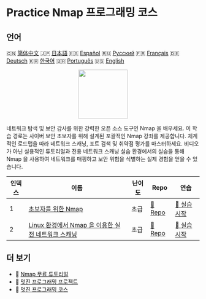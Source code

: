 # Practice Nmap 프로그래밍 코스

## 언어

🇨🇳 [简体中文](README_zh.md) 🇯🇵 [日本語](README_ja.md) 🇪🇸 [Español](README_es.md) 🇷🇺 [Русский](README_ru.md) 🇫🇷 [Français](README_fr.md) 🇩🇪 [Deutsch](README_de.md) 🇰🇷 [한국어](README_ko.md) 🇧🇷 [Português](README_pt.md) 🇺🇸 [English](README.md) 

<div align="center">
<img width="128px" src="https://file.labex.io/path/pPoL1KPkCT9I.png">
</div>

네트워크 탐색 및 보안 감사를 위한 강력한 오픈 소스 도구인 Nmap 을 배우세요. 이 학습 경로는 사이버 보안 초보자를 위해 설계된 포괄적인 Nmap 강좌를 제공합니다. 체계적인 로드맵을 따라 네트워크 스캐닝, 포트 검색 및 취약점 평가를 마스터하세요. 비디오가 아닌 실용적인 튜토리얼과 전용 네트워크 스캐닝 실습 환경에서의 실습을 통해 Nmap 을 사용하여 네트워크를 매핑하고 보안 위험을 식별하는 실제 경험을 얻을 수 있습니다.

|   인덱스 | 이름                                                                                                                           | 난이도   | Repo                                                                                  | 연습                                                                                     |
|----------|--------------------------------------------------------------------------------------------------------------------------------|----------|---------------------------------------------------------------------------------------|------------------------------------------------------------------------------------------|
|        1 | [초보자를 위한 Nmap](https://labex.io/ko/courses/nmap-for-beginners)                                                           | 초급     | [🔗 Repo](https://github.com/labex-labs/nmap-for-beginners)                           | [🚀 실습 시작](https://labex.io/ko/courses/nmap-for-beginners)                           |
|        2 | [Linux 환경에서 Nmap 을 이용한 실전 네트워크 스캐닝](https://labex.io/ko/courses/hands-on-network-scanning-with-nmap-on-linux) | 초급     | [🔗 Repo](https://github.com/labex-labs/hands-on-network-scanning-with-nmap-on-linux) | [🚀 실습 시작](https://labex.io/ko/courses/hands-on-network-scanning-with-nmap-on-linux) |

## 더 보기

- 🔗 [Nmap 무료 튜토리얼](https://github.com/labex-labs/nmap-free-tutorials)
- 🔗 [멋진 프로그래밍 프로젝트](https://github.com/labex-labs/awesome-programming-projects)
- 🔗 [멋진 프로그래밍 코스](https://github.com/labex-labs/awesome-programming-courses)

